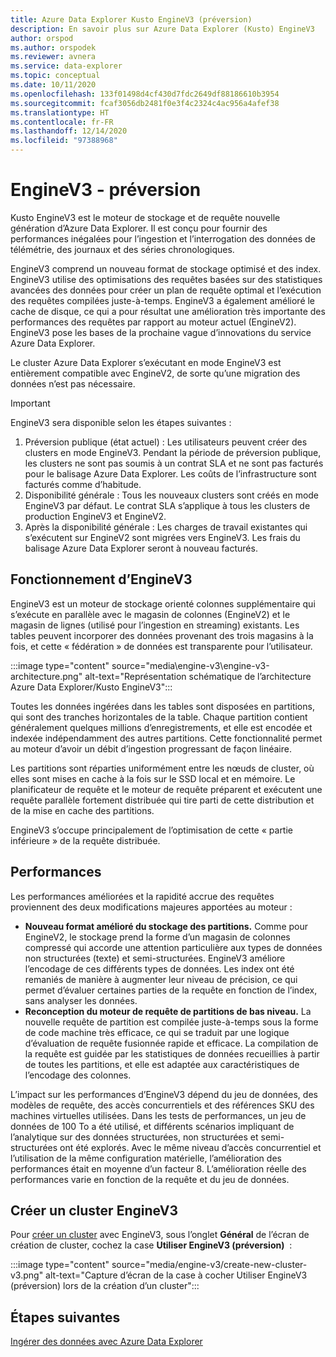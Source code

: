 ```yaml
---
title: Azure Data Explorer Kusto EngineV3 (préversion)
description: En savoir plus sur Azure Data Explorer (Kusto) EngineV3
author: orspod
ms.author: orspodek
ms.reviewer: avnera
ms.service: data-explorer
ms.topic: conceptual
ms.date: 10/11/2020
ms.openlocfilehash: 133f01498d4cf430d7fdc2649df88186610b3954
ms.sourcegitcommit: fcaf3056db2481f0e3f4c2324c4ac956a4afef38
ms.translationtype: HT
ms.contentlocale: fr-FR
ms.lasthandoff: 12/14/2020
ms.locfileid: "97388968"
---
```

# <a name="enginev3---preview"></a>EngineV3 - préversion

Kusto EngineV3 est le moteur de stockage et de requête nouvelle génération d’Azure Data Explorer. Il est conçu pour fournir des performances inégalées pour l’ingestion et l’interrogation des données de télémétrie, des journaux et des séries chronologiques.

EngineV3 comprend un nouveau format de stockage optimisé et des index. EngineV3 utilise des optimisations des requêtes basées sur des statistiques avancées des données pour créer un plan de requête optimal et l’exécution des requêtes compilées juste-à-temps. EngineV3 a également amélioré le cache de disque, ce qui a pour résultat une amélioration très importante des performances des requêtes par rapport au moteur actuel (EngineV2). EngineV3 pose les bases de la prochaine vague d’innovations du service Azure Data Explorer.

Le cluster Azure Data Explorer s’exécutant en mode EngineV3 est entièrement compatible avec EngineV2, de sorte qu’une migration des données n’est pas nécessaire.

> [!IMPORTANT]
> EngineV3 sera disponible selon les étapes suivantes :
>
> 1. Préversion publique (état actuel) : Les utilisateurs peuvent créer des clusters en mode EngineV3. Pendant la période de préversion publique, les clusters ne sont pas soumis à un contrat SLA et ne sont pas facturés pour le balisage Azure Data Explorer. Les coûts de l’infrastructure sont facturés comme d’habitude.
> 1. Disponibilité générale : Tous les nouveaux clusters sont créés en mode EngineV3 par défaut. Le contrat SLA s’applique à tous les clusters de production EngineV3 et EngineV2.
> 1. Après la disponibilité générale : Les charges de travail existantes qui s’exécutent sur EngineV2 sont migrées vers EngineV3. Les frais du balisage Azure Data Explorer seront à nouveau facturés.

## <a name="how-enginev3-works"></a>Fonctionnement d’EngineV3

EngineV3 est un moteur de stockage orienté colonnes supplémentaire qui s’exécute en parallèle avec le magasin de colonnes (EngineV2) et le magasin de lignes (utilisé pour l’ingestion en streaming) existants. Les tables peuvent incorporer des données provenant des trois magasins à la fois, et cette « fédération » de données est transparente pour l’utilisateur.

:::image type="content" source="media\engine-v3\engine-v3-architecture.png" alt-text="Représentation schématique de l’architecture Azure Data Explorer/Kusto EngineV3":::

Toutes les données ingérées dans les tables sont disposées en partitions, qui sont des tranches horizontales de la table. Chaque partition contient généralement quelques millions d’enregistrements, et elle est encodée et indexée indépendamment des autres partitions. Cette fonctionnalité permet au moteur d’avoir un débit d’ingestion progressant de façon linéaire.

Les partitions sont réparties uniformément entre les nœuds de cluster, où elles sont mises en cache à la fois sur le SSD local et en mémoire. Le planificateur de requête et le moteur de requête préparent et exécutent une requête parallèle fortement distribuée qui tire parti de cette distribution et de la mise en cache des partitions.

EngineV3 s’occupe principalement de l’optimisation de cette « partie inférieure » de la requête distribuée.

## <a name="performance"></a>Performances

Les performances améliorées et la rapidité accrue des requêtes proviennent des deux modifications majeures apportées au moteur :

* **Nouveau format amélioré du stockage des partitions.** Comme pour EngineV2, le stockage prend la forme d’un magasin de colonnes compressé qui accorde une attention particulière aux types de données non structurées (texte) et semi-structurées. EngineV3 améliore l’encodage de ces différents types de données. Les index ont été remaniés de manière à augmenter leur niveau de précision, ce qui permet d’évaluer certaines parties de la requête en fonction de l’index, sans analyser les données.
* **Reconception du moteur de requête de partitions de bas niveau.** La nouvelle requête de partition est compilée juste-à-temps sous la forme de code machine très efficace, ce qui se traduit par une logique d’évaluation de requête fusionnée rapide et efficace. La compilation de la requête est guidée par les statistiques de données recueillies à partir de toutes les partitions, et elle est adaptée aux caractéristiques de l’encodage des colonnes.

L’impact sur les performances d’EngineV3 dépend du jeu de données, des modèles de requête, des accès concurrentiels et des références SKU des machines virtuelles utilisées. Dans les tests de performances, un jeu de données de 100 To a été utilisé, et différents scénarios impliquant de l’analytique sur des données structurées, non structurées et semi-structurées ont été explorés. Avec le même niveau d’accès concurrentiel et l’utilisation de la même configuration matérielle, l’amélioration des performances était en moyenne d’un facteur 8. L’amélioration réelle des performances varie en fonction de la requête et du jeu de données.

## <a name="create-an-enginev3-cluster"></a>Créer un cluster EngineV3

Pour [créer un cluster](create-cluster-database-portal.md) avec EngineV3, sous l’onglet **Général** de l’écran de création de cluster, cochez la case **Utiliser EngineV3 (préversion)**  :

:::image type="content" source="media/engine-v3/create-new-cluster-v3.png" alt-text="Capture d’écran de la case à cocher Utiliser EngineV3 (préversion) lors de la création d’un cluster":::

## <a name="next-steps"></a>Étapes suivantes

[Ingérer des données avec Azure Data Explorer](ingest-data-overview.md)
